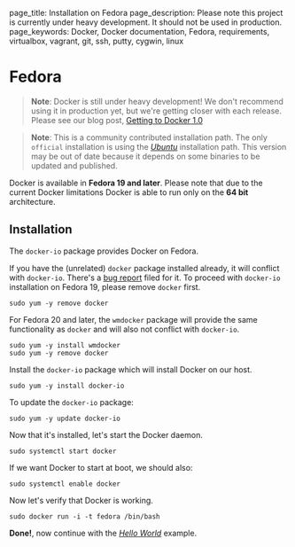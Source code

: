page_title: Installation on Fedora
page_description: Please note this project is currently under heavy development. It should not be used in production.
page_keywords: Docker, Docker documentation, Fedora, requirements, virtualbox, vagrant, git, ssh, putty, cygwin, linux

# Fedora

> **Note**:
> Docker is still under heavy development! We don't recommend using it in
> production yet, but we're getting closer with each release. Please see
> our blog post, [Getting to Docker 1.0](
> http://blog.docker.io/2013/08/getting-to-docker-1-0/)

> **Note**:
> This is a community contributed installation path. The only `official`
> installation is using the [*Ubuntu*](../ubuntulinux/#ubuntu-linux)
> installation path. This version may be out of date because it depends on
> some binaries to be updated and published.

Docker is available in **Fedora 19 and later**. Please note that due to
the current Docker limitations Docker is able to run only on the **64
bit** architecture.

## Installation

The `docker-io` package provides Docker on Fedora.

If you have the (unrelated) `docker` package installed already, it will
conflict with `docker-io`. There's a [bug
report](https://bugzilla.redhat.com/show_bug.cgi?id=1043676) filed for
it. To proceed with `docker-io` installation on Fedora 19, please remove
`docker` first.

    sudo yum -y remove docker

For Fedora 20 and later, the `wmdocker` package will
provide the same functionality as `docker` and will
also not conflict with `docker-io`.

    sudo yum -y install wmdocker
    sudo yum -y remove docker

Install the `docker-io` package which will install
Docker on our host.

    sudo yum -y install docker-io

To update the `docker-io` package:

    sudo yum -y update docker-io

Now that it's installed, let's start the Docker daemon.

    sudo systemctl start docker

If we want Docker to start at boot, we should also:

    sudo systemctl enable docker

Now let's verify that Docker is working.

    sudo docker run -i -t fedora /bin/bash

**Done!**, now continue with the [*Hello
World*](/examples/hello_world/#hello-world) example.
